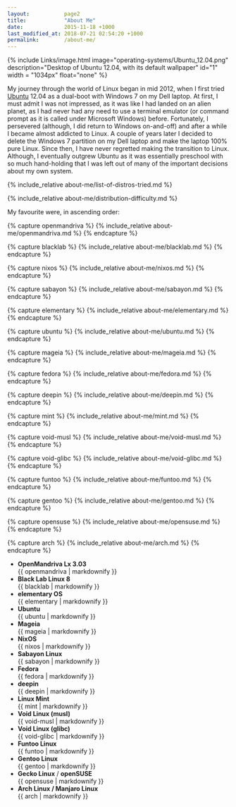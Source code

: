 ```yaml
---
layout:           page2
title:            "About Me"
date:             2015-11-18 +1000
last_modified_at: 2018-07-21 02:54:20 +1000
permalink:        /about-me/
---
```


{% include Links/image.html image="operating-systems/Ubuntu_12.04.png" description="Desktop of Ubuntu 12.04, with its default wallpaper" id="1" width = "1034px" float="none" %}

My journey through the world of Linux began in mid 2012, when I first tried [Ubuntu](http://www.ubuntu.com) 12.04 as a dual-boot with Windows 7 on my Dell laptop. At first, I must admit I was not impressed, as it was like I had landed on an alien planet, as I had never had any need to use a terminal emulator (or command prompt as it is called under Microsoft Windows) before. Fortunately, I persevered (although, I did return to Windows on-and-off) and after a while I became almost addicted to Linux. A couple of years later I decided to delete the Windows 7 partition on my Dell laptop and make the laptop 100% pure Linux. Since then, I have never regretted making the transition to Linux. Although, I eventually outgrew Ubuntu as it was essentially preschool with so much hand-holding that I was left out of many of the important decisions about my own system.

{% include_relative about-me/list-of-distros-tried.md %}

{% include_relative about-me/distribution-difficulty.md %}

My favourite were, in ascending order:

{% capture openmandriva %}
{% include_relative about-me/openmandriva.md %}
{% endcapture %}

{% capture blacklab %}
{% include_relative about-me/blacklab.md %}
{% endcapture %}

{% capture nixos %}
{% include_relative about-me/nixos.md %}
{% endcapture %}

{% capture sabayon %}
{% include_relative about-me/sabayon.md %}
{% endcapture %}

{% capture elementary %}
{% include_relative about-me/elementary.md %}
{% endcapture %}

{% capture ubuntu %}
{% include_relative about-me/ubuntu.md %}
{% endcapture %}

{% capture mageia %}
{% include_relative about-me/mageia.md %}
{% endcapture %}

{% capture fedora %}
{% include_relative about-me/fedora.md %}
{% endcapture %}

{% capture deepin %}
{% include_relative about-me/deepin.md %}
{% endcapture %}

{% capture mint %}
{% include_relative about-me/mint.md %}
{% endcapture %}

{% capture void-musl %}
{% include_relative about-me/void-musl.md %}
{% endcapture %}

{% capture void-glibc %}
{% include_relative about-me/void-glibc.md %}
{% endcapture %}

{% capture funtoo %}
{% include_relative about-me/funtoo.md %}
{% endcapture %}

{% capture gentoo %}
{% include_relative about-me/gentoo.md %}
{% endcapture %}

{% capture opensuse %}
{% include_relative about-me/opensuse.md %}
{% endcapture %}

{% capture arch %}
{% include_relative about-me/arch.md %}
{% endcapture %}

<ul>
<li><b>OpenMandriva Lx 3.03</b></li>
{{ openmandriva | markdownify }}

<li><b>Black Lab Linux 8</b></li>
{{ blacklab | markdownify }}

<li><b>elementary OS</b></li>
{{ elementary | markdownify }}

<li><b>Ubuntu</b></li>
{{ ubuntu | markdownify }}

<li><b>Mageia</b></li>
{{ mageia | markdownify }}

<li><b>NixOS</b></li>
{{ nixos | markdownify }}

<li><b>Sabayon Linux</b></li>
{{ sabayon | markdownify }}

<li><b>Fedora</b></li>
{{ fedora | markdownify }}

<li><b>deepin</b></li>
{{ deepin | markdownify }}

<li><b>Linux Mint</b></li>
{{ mint | markdownify }}

<li><b>Void Linux (musl)</b></li>
{{ void-musl | markdownify }}

<li><b>Void Linux (glibc)</b></li>
{{ void-glibc | markdownify }}

<li><b>Funtoo Linux</b></li>
{{ funtoo | markdownify }}

<li><b>Gentoo Linux</b></li>
{{ gentoo | markdownify }}

<li><b>Gecko Linux</b> / <b>openSUSE</b></li>
{{ opensuse | markdownify }}

<li><b>Arch Linux / Manjaro Linux</b></li>
{{ arch | markdownify }}
